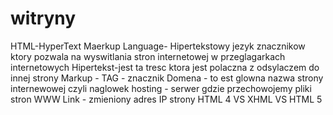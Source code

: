 # witryny
HTML-HyperText Maerkup Language- Hipertekstowy jezyk znacznikow ktory pozwala na wyswitlania stron internetowej w przeglagarkach internetowych
Hipertekst-jest ta tresc ktora jest polaczna z odsylaczem do innej strony
Markup - TAG - znacznik 
Domena - to est glowna nazwa strony internewowej czyli naglowek
hosting - serwer gdzie przechowojemy pliki stron WWW
Link - zmieniony adres IP strony
HTML 4 VS XHML VS HTML 5
